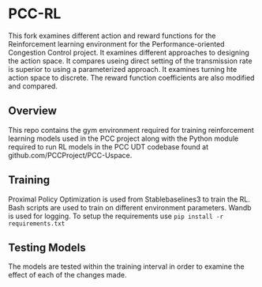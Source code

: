 # PCC-RL
This fork examines different action and reward functions for the Reinforcement learning environment for the Performance-oriented Congestion Control
project. It examines different approaches to designing the action space. It compares useing direct setting of the transmission rate is superior to using a parameterized approach. It examines turning hte action space to discrete. The reward function coefficients are also modified and compared.

## Overview
This repo contains the gym environment required for training reinforcement
learning models used in the PCC project along with the Python module required to
run RL models in the PCC UDT codebase found at github.com/PCCProject/PCC-Uspace.


## Training
Proximal Policy Optimization is used from Stablebaselines3 to train the RL. Bash scripts are used to train on different environment parameters.
Wandb is used for logging. To setup the requirements use `pip install -r requirements.txt`

## Testing Models

The models are tested within the training interval in order to examine the effect of each of the changes made.
